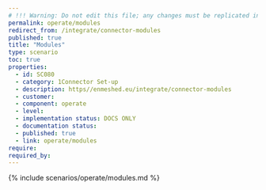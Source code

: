 ```yaml
---
# !!! Warning: Do not edit this file; any changes must be replicated in Excel !!! 
permalink: operate/modules
redirect_from: /integrate/connector-modules
published: true
title: "Modules"
type: scenario
toc: true
properties:
  - id: SC080
  - category: 1Connector Set-up
  - description: https//enmeshed.eu/integrate/connector-modules
  - customer:
  - component: operate
  - level:
  - implementation status: DOCS ONLY
  - documentation status:
  - published: true
  - link: operate/modules
require:
required_by:
---
```


{% include scenarios/operate/modules.md %}
